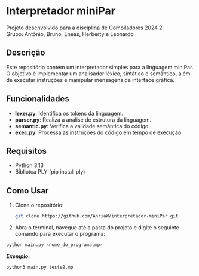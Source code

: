 # Interpretador miniPar

Projeto desenvolvido para a disciplina de Compiladores 2024.2.  
Grupo: Antônio, Bruno, Eneas, Herberty e Leonardo

## Descrição

Este repositório contém um interpretador simples para a linguagem miniPar. O objetivo é implementar um analisador léxico, sintático e semântico, além de executar instruções e manipular mensagens de interface gráfica.

## Funcionalidades

- **lexer.py**: Identifica os tokens da linguagem.
- **parser.py**: Realiza a análise de estrutura da linguagem.
- **semantic.py**: Verifica a validade semântica do código.
- **exec.py**: Processa as instruções do código em tempo de execução.

## Requisitos

- Python 3.13
- Bibliotca PLY (pip install ply)

## Como Usar

1. Clone o repositório:

   ```bash
   git clone https://github.com/AnriaW/interpretador-miniPar.git
   ```
2. Abra o terminal, navegue até a pasta do projeto e digite o seguinte comando para executar o programa:
```sh
python main.py <nome_do_programa.mp>
```
***Exemplo:***
```sh
python3 main.py teste2.mp
```

